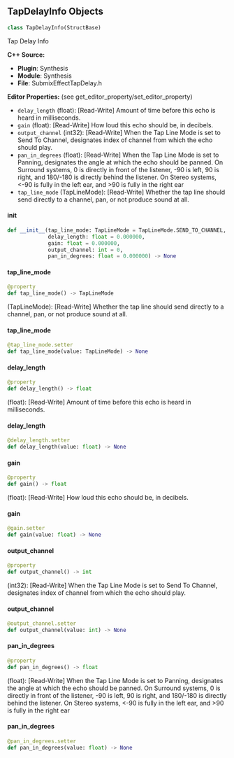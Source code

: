 ## TapDelayInfo Objects

```python
class TapDelayInfo(StructBase)
```

Tap Delay Info

**C++ Source:**

- **Plugin**: Synthesis
- **Module**: Synthesis
- **File**: SubmixEffectTapDelay.h

**Editor Properties:** (see get_editor_property/set_editor_property)

- ``delay_length`` (float):  [Read-Write] Amount of time before this echo is heard in milliseconds.
- ``gain`` (float):  [Read-Write] How loud this echo should be, in decibels.
- ``output_channel`` (int32):  [Read-Write] When the Tap Line Mode is set to Send To Channel, designates index of channel from which the echo should play.
- ``pan_in_degrees`` (float):  [Read-Write] When the Tap Line Mode is set to Panning, designates the angle at which the echo should be panned.
  On Surround systems, 0 is directly in front of the listener, -90 is left, 90 is right, and 180/-180 is directly behind the listener.
  On Stereo systems, <-90 is fully in the left ear, and >90 is fully in the right ear
- ``tap_line_mode`` (TapLineMode):  [Read-Write] Whether the tap line should send directly to a channel, pan, or not produce sound at all.

<a id="unreal.TapDelayInfo.__init__"></a>

#### __init__

```python
def __init__(tap_line_mode: TapLineMode = TapLineMode.SEND_TO_CHANNEL,
             delay_length: float = 0.000000,
             gain: float = 0.000000,
             output_channel: int = 0,
             pan_in_degrees: float = 0.000000) -> None
```

<a id="unreal.TapDelayInfo.tap_line_mode"></a>

#### tap_line_mode

```python
@property
def tap_line_mode() -> TapLineMode
```

(TapLineMode):  [Read-Write] Whether the tap line should send directly to a channel, pan, or not produce sound at all.

<a id="unreal.TapDelayInfo.tap_line_mode"></a>

#### tap_line_mode

```python
@tap_line_mode.setter
def tap_line_mode(value: TapLineMode) -> None
```

<a id="unreal.TapDelayInfo.delay_length"></a>

#### delay_length

```python
@property
def delay_length() -> float
```

(float):  [Read-Write] Amount of time before this echo is heard in milliseconds.

<a id="unreal.TapDelayInfo.delay_length"></a>

#### delay_length

```python
@delay_length.setter
def delay_length(value: float) -> None
```

<a id="unreal.TapDelayInfo.gain"></a>

#### gain

```python
@property
def gain() -> float
```

(float):  [Read-Write] How loud this echo should be, in decibels.

<a id="unreal.TapDelayInfo.gain"></a>

#### gain

```python
@gain.setter
def gain(value: float) -> None
```

<a id="unreal.TapDelayInfo.output_channel"></a>

#### output_channel

```python
@property
def output_channel() -> int
```

(int32):  [Read-Write] When the Tap Line Mode is set to Send To Channel, designates index of channel from which the echo should play.

<a id="unreal.TapDelayInfo.output_channel"></a>

#### output_channel

```python
@output_channel.setter
def output_channel(value: int) -> None
```

<a id="unreal.TapDelayInfo.pan_in_degrees"></a>

#### pan_in_degrees

```python
@property
def pan_in_degrees() -> float
```

(float):  [Read-Write] When the Tap Line Mode is set to Panning, designates the angle at which the echo should be panned.
On Surround systems, 0 is directly in front of the listener, -90 is left, 90 is right, and 180/-180 is directly behind the listener.
On Stereo systems, <-90 is fully in the left ear, and >90 is fully in the right ear

<a id="unreal.TapDelayInfo.pan_in_degrees"></a>

#### pan_in_degrees

```python
@pan_in_degrees.setter
def pan_in_degrees(value: float) -> None
```

<a id="unreal.SubmixEffectTapDelaySettings"></a>